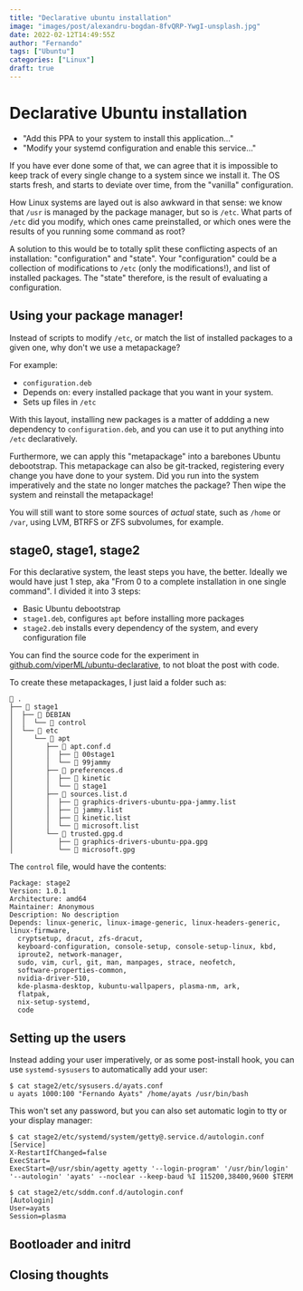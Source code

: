 ```yaml
---
title: "Declarative ubuntu installation"
image: "images/post/alexandru-bogdan-8fvQRP-YwgI-unsplash.jpg"
date: 2022-02-12T14:49:55Z
author: "Fernando"
tags: ["Ubuntu"]
categories: ["Linux"]
draft: true
---
```


# Declarative Ubuntu installation
* "Add this PPA to your system to install this application..."
* "Modify your systemd configuration and enable this service..."

If you have ever done some of that, we can agree that it is impossible to keep track of every single change to a system since we install it. The OS starts fresh, and starts to deviate over time, from the "vanilla" configuration.

How Linux systems are layed out is also awkward in that sense: we know that `/usr` is managed by the package manager, but so is `/etc`. What parts of `/etc` did you modify, which ones came preinstalled, or which ones were the results of you running some command as root?

A solution to this would be to totally split these conflicting aspects of an installation: "configuration" and "state". Your "configuration" could be a collection of modifications to `/etc` (only the modifications!), and list of installed packages. The "state" therefore, is the result of evaluating a configuration.

## Using your package manager!
Instead of scripts to modify `/etc`, or match the list of installed packages to a given one, why don't we use a metapackage?

For example:

* `configuration.deb`
* Depends on: every installed package that you want in your system.
* Sets up files in `/etc`

With this layout, installing new packages is a matter of addding a new dependency to `configuration.deb`, and you can use it to put anything into `/etc` declaratively.

Furthermore, we can apply this "metapackage" into a barebones Ubuntu debootstrap. This metapackage can also be git-tracked, registering every change you have done to your system. Did you run into the system imperatively and the state no longer matches the package? Then wipe the system and reinstall the metapackage! 

You will still want to store some sources of *actual* state, such as `/home` or `/var`, using LVM, BTRFS or ZFS subvolumes, for example.

## stage0, stage1, stage2
For this declarative system, the least steps you have, the better. Ideally we would have just 1 step, aka "From 0 to a complete installation in one single command". I divided it into 3 steps:

- Basic Ubuntu debootstrap
- `stage1.deb`, configures `apt` before installing more packages
- `stage2.deb` installs every dependency of the system, and every configuration file

You can find the source code for the experiment in [github.com/viperML/ubuntu-declarative](https://github.com/viperML/ubuntu-declarative), to not bloat the post with code.

To create these metapackages, I just laid a folder such as:

```
 .
├──  stage1
│  ├──  DEBIAN
│  │  └──  control
│  └──  etc
│     └──  apt
│        ├──  apt.conf.d
│        │  ├──  00stage1
│        │  └──  99jammy
│        ├──  preferences.d
│        │  ├──  kinetic
│        │  └──  stage1
│        ├──  sources.list.d
│        │  ├──  graphics-drivers-ubuntu-ppa-jammy.list
│        │  ├──  jammy.list
│        │  ├──  kinetic.list
│        │  └──  microsoft.list
│        └──  trusted.gpg.d
│           ├──  graphics-drivers-ubuntu-ppa.gpg
│           └──  microsoft.gpg
```

The `control` file, would have the contents:

```
Package: stage2
Version: 1.0.1
Architecture: amd64
Maintainer: Anonymous
Description: No description
Depends: linux-generic, linux-image-generic, linux-headers-generic, linux-firmware,
  cryptsetup, dracut, zfs-dracut,
  keyboard-configuration, console-setup, console-setup-linux, kbd,
  iproute2, network-manager,
  sudo, vim, curl, git, man, manpages, strace, neofetch,
  software-properties-common,
  nvidia-driver-510,
  kde-plasma-desktop, kubuntu-wallpapers, plasma-nm, ark,
  flatpak,
  nix-setup-systemd,
  code
```

## Setting up the users
Instead adding your user imperatively, or as some post-install hook, you can use `systemd-sysusers` to automatically add your user:

```
$ cat stage2/etc/sysusers.d/ayats.conf
u ayats 1000:100 "Fernando Ayats" /home/ayats /usr/bin/bash
```

This won't set any password, but you can also set automatic login to tty or your display manager:

```
$ cat stage2/etc/systemd/system/getty@.service.d/autologin.conf
[Service]
X-RestartIfChanged=false
ExecStart=
ExecStart=@/usr/sbin/agetty agetty '--login-program' '/usr/bin/login' '--autologin' 'ayats' --noclear --keep-baud %I 115200,38400,9600 $TERM
```

```
$ cat stage2/etc/sddm.conf.d/autologin.conf
[Autologin]
User=ayats
Session=plasma
```

## Bootloader and initrd


## Closing thoughts